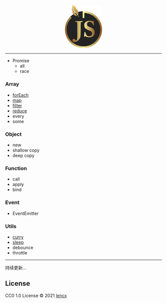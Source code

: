 <p align="center">
  <img width="120" src="./logo.svg">
</p>

---

- Promise
  - all
  - race

### Array

- [forEach](/docs/js/array/forEach/index.md)
- [map](/docs/js/array/map/index.md)
- [filter](/docs/js/array/filter/index.md)
- [reduce](docs/js/array/reduce/index.md)
- every
- some

### Object

- new
- shallow copy
- deep copy

### Function

- call
- apply
- bind

### Event

- EventEmitter

### Utils

- [curry](/docs/js/utils/curry/index.md)
- [sleep](/docs/js/utils/sleep/index.md)
- debounce
- throttle

---

持续更新...

## License

CC0 1.0 License © 2021 [lencx](https://github.com/lencx)


<!-- https://gist.github.com/alexhawkins/28aaf610a3e76d8b8264 -->